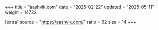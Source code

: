+++
title = "aashvik.com"
date = "2025-02-22"
updated = "2025-05-11"
weight = 14722

[extra]
source = "https://aashvik.com/"
ratio = 92
size = 14
+++
